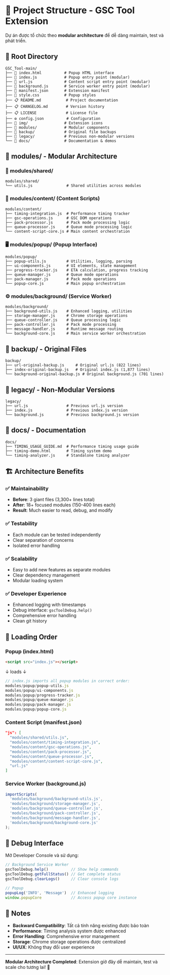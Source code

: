 # 📁 Project Structure - GSC Tool Extension

Dự án được tổ chức theo **modular architecture** để dễ dàng maintain, test và phát triển.

## 📂 Root Directory

```
GSC_Tool-main/
├── 🎯 index.html          # Popup HTML interface
├── 🎯 index.js            # Popup entry point (modular)
├── 🎯 url.js              # Content script entry point (modular) 
├── 🎯 background.js       # Service worker entry point (modular)
├── 🎯 manifest.json       # Extension manifest
├── 🎯 style.css           # Popup styles
├── 📋 README.md           # Project documentation
├── 📋 CHANGELOG.md        # Version history
├── 📋 LICENSE             # License file
├── ⚙️ config.json          # Configuration
├── 📁 img/                # Extension icons
├── 📁 modules/            # Modular components
├── 📁 backup/             # Original file backups
├── 📁 legacy/             # Previous non-modular versions
└── 📁 docs/               # Documentation & demos
```

## 📂 modules/ - Modular Architecture

### 🔧 modules/shared/
```
modules/shared/
└── utils.js               # Shared utilities across modules
```

### 📄 modules/content/ (Content Scripts)
```
modules/content/
├── timing-integration.js  # Performance timing tracker
├── gsc-operations.js      # GSC DOM operations
├── pack-processor.js      # Pack mode processing logic
├── queue-processor.js     # Queue mode processing logic
└── content-script-core.js # Main content orchestration
```

### 🖥️ modules/popup/ (Popup Interface)
```
modules/popup/
├── popup-utils.js         # Utilities, logging, parsing
├── ui-components.js       # UI elements, state management
├── progress-tracker.js    # ETA calculation, progress tracking
├── queue-manager.js       # Queue mode operations
├── pack-manager.js        # Pack mode operations
└── popup-core.js          # Main popup orchestration
```

### ⚙️ modules/background/ (Service Worker)
```
modules/background/
├── background-utils.js    # Enhanced logging, utilities
├── storage-manager.js     # Chrome storage operations
├── queue-controller.js    # Queue processing logic
├── pack-controller.js     # Pack mode processing
├── message-handler.js     # Runtime message routing
└── background-core.js     # Main service worker orchestration
```

## 📂 backup/ - Original Files
```
backup/
├── url-original-backup.js     # Original url.js (822 lines)
├── index-original-backup.js   # Original index.js (1,877 lines)
└── background-original-backup.js # Original background.js (701 lines)
```

## 📂 legacy/ - Non-Modular Versions
```
legacy/
├── url.js                 # Previous url.js version
├── index.js               # Previous index.js version
└── background.js          # Previous background.js version
```

## 📂 docs/ - Documentation
```
docs/
├── TIMING_USAGE_GUIDE.md  # Performance timing usage guide
├── timing-demo.html       # Timing system demo
└── timing-analyzer.js     # Standalone timing analyzer
```

## 🏗️ Architecture Benefits

### ✅ **Maintainability**
- **Before**: 3 giant files (3,300+ lines total)
- **After**: 18+ focused modules (150-400 lines each)
- **Result**: Much easier to read, debug, and modify

### ✅ **Testability** 
- Each module can be tested independently
- Clear separation of concerns
- Isolated error handling

### ✅ **Scalability**
- Easy to add new features as separate modules
- Clear dependency management
- Modular loading system

### ✅ **Developer Experience**
- Enhanced logging with timestamps
- Debug interface: `gscToolDebug.help()`
- Comprehensive error handling
- Clean git history

## 🚀 Loading Order

### Popup (index.html)
```html
<script src="index.js"></script>
```
↓ loads ↓
```javascript
// index.js imports all popup modules in correct order:
modules/popup/popup-utils.js
modules/popup/ui-components.js  
modules/popup/progress-tracker.js
modules/popup/queue-manager.js
modules/popup/pack-manager.js
modules/popup/popup-core.js
```

### Content Script (manifest.json)
```json
"js": [
  "modules/shared/utils.js",
  "modules/content/timing-integration.js",
  "modules/content/gsc-operations.js", 
  "modules/content/pack-processor.js",
  "modules/content/queue-processor.js",
  "modules/content/content-script-core.js",
  "url.js"
]
```

### Service Worker (background.js)
```javascript
importScripts(
  'modules/background/background-utils.js',
  'modules/background/storage-manager.js',
  'modules/background/queue-controller.js',
  'modules/background/pack-controller.js', 
  'modules/background/message-handler.js',
  'modules/background/background-core.js'
);
```

## 🔧 Debug Interface

Mở Developer Console và sử dụng:

```javascript
// Background Service Worker
gscToolDebug.help()          // Show help commands
gscToolDebug.getFullStatus() // Get complete status
gscToolDebug.clearLogs()     // Clear console logs

// Popup  
popupLog('INFO', 'Message')  // Enhanced logging
window.popupCore             // Access popup core instance
```

## 📝 Notes

- **Backward Compatibility**: Tất cả tính năng existing được bảo toàn
- **Performance**: Timing analysis system được enhanced
- **Error Handling**: Comprehensive error management
- **Storage**: Chrome storage operations được centralized
- **UI/UX**: Không thay đổi user experience

---

**Modular Architecture Completed**: Extension giờ đây dễ maintain, test và scale cho tương lai! 🚀
